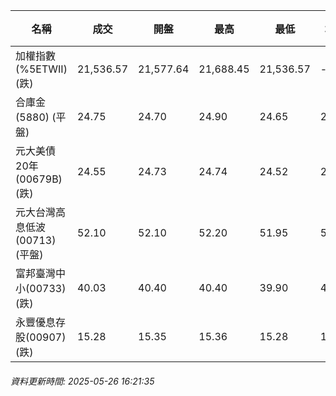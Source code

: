 | 名稱 | 成交 | 開盤 | 最高 | 最低 | 均價 | 成交金額(億) | 昨收 | 漲跌幅 | 漲跌 | 總量 | 昨量 | 振幅 |
| -------- | -------- | -------- | -------- |-------- | -------- | -------- |-------- |-------- |-------- | -------- | -------- |-------- |
|加權指數(%5ETWII) (跌)|21,536.57|21,577.64|21,688.45|21,536.57|-|2,957.99|21,652.24|0.53%|115.67|5,284,334|0|0.70%|
|合庫金(5880) (平盤)|24.75|24.70|24.90|24.65|24.77|2.03|24.75|0.00%|0.00|8,179|6,906|1.01%|
|元大美債20年(00679B) (跌)|24.55|24.73|24.74|24.52|24.58|18.32|24.82|1.09%|0.27|74,537|38,865|0.89%|
|元大台灣高息低波(00713) (平盤)|52.10|52.10|52.20|51.95|52.07|4.21|52.10|0.00%|0.00|8,075|6,358|0.48%|
|富邦臺灣中小(00733) (跌)|40.03|40.40|40.40|39.90|40.03|0.156|40.20|0.42%|0.17|390|359|1.24%|
|永豐優息存股(00907) (跌)|15.28|15.35|15.36|15.28|15.31|0.246|15.35|0.46%|0.07|1,608|1,163|0.52%|
###### 資料更新時間: 2025-05-26 16:21:35